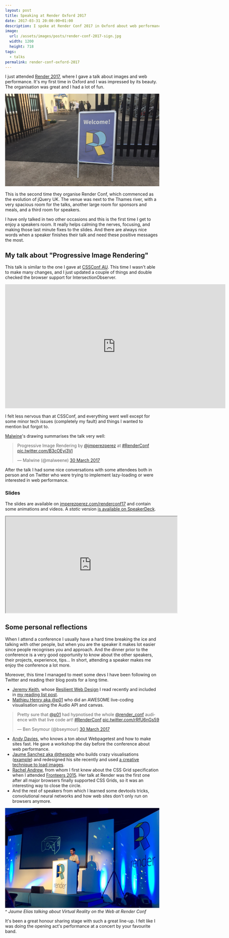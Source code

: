 ```yaml
---
layout: post
title: Speaking at Render Oxford 2017
date: 2017-03-31 20:00:00+01:00
description: I spoke at Render Conf 2017 in Oxford about web performance and images.
image:
  url: /assets/images/posts/render-conf-2017-sign.jpg
  width: 1200
  height: 718
tags:
  - talks
permalink: render-conf-oxford-2017
---
```


I just attended [Render 2017](http://www.render-conf.com), where I gave a talk about images and web performance. It's my first time in Oxford and I was impressed by its beauty. The organisation was great and I had a lot of fun.

[![The Render Conf 2017 sign by the entrance of King's Centre](/assets/images/posts/render-conf-2017-sign.jpg)](/assets/images/posts/render-conf-2017-sign.jpg)

<!-- more -->

This is the second time they organise Render Conf, which commenced as the evolution of jQuery UK. The venue was next to the Thames river, with a very spacious room for the talks, another large room for sponsors and meals, and a third room for speakers.

I have only talked in two other occasions and this is the first time I get to enjoy a speakers room. It really helps calming the nerves, focusing, and making those last minute fixes to the slides. And there are always nice words when a speaker finishes their talk and need these positive messages the most.

## My talk about "Progressive Image Rendering"
This talk is similar to the one I gave at [CSSConf AU](/cssconf-au-2016). This time I wasn't able to make many changes, and I just updated a couple of things and double checked the browser support for IntersectionObserver.

<div class="videoWrapper">
  <iframe width="720" height="405" src="https://www.youtube.com/embed/S70xyRYCNdY?list=PLBzScQzZ83I_n5kvxmUaRNZvc_vsCuEQD" frameborder="0" allowfullscreen></iframe>
</div>

I felt less nervous than at CSSConf, and everything went well except for some minor tech issues (completely my fault) and things I wanted to mention but forgot to.

[Malwine](https://twitter.com/malweene)'s drawing summarises the talk very well:

<blockquote class="twitter-tweet" data-lang="en-gb"><p lang="en" dir="ltr">Progressive Image Rendering by <a href="https://twitter.com/jmperezperez">@jmperezperez</a> at <a href="https://twitter.com/hashtag/RenderConf?src=hash">#RenderConf</a> <a href="https://t.co/B3cOEyi3VI">pic.twitter.com/B3cOEyi3VI</a></p>&mdash; Malwine (@malweene) <a href="https://twitter.com/malweene/status/847487007018418176">30 March 2017</a></blockquote>

After the talk I had some nice conversations with some attendees both in person and on Twitter who were trying to implement lazy-loading or were interested in web performance.

### Slides
The slides are available on [jmperezperez.com/renderconf17](https://jmperezperez.com/renderconf17/) and contain some animations and videos. A _static_ version [is available on SpeakerDeck](https://speakerdeck.com/jmperez/progressive-image-rendering-1).

<div class="videoWrapper">
<iframe width="560" height="315" src="https://speakerdeck.com/player/90be5b09730b45618fe43359ee2877ba"></iframe>
</div>

## Some personal reflections
When I attend a conference I usually have a hard time breaking the ice and talking with other people, but when you are the speaker it makes lot easier since people recognises you and approach. And the dinner prior to the conference is a very good opportunity to know about the other speakers, their projects, experience, tips... In short, attending a speaker makes me enjoy the conference a lot more.

Moreover, this time I managed to meet some devs I have been following on Twitter and reading their blog posts for a long time.
- [Jeremy Keith](https://adactio.com/), whose [Resilient Web Design](https://resilientwebdesign.com/) I read recently and included in [my reading list post](/2017-01-reading-list).
- [Mathieu Henry aka @p01](http://www.p01.org/) who did an AWESOME live-coding visualisation using the Audio API and canvas.

<blockquote class="twitter-tweet" data-lang="en-gb"><p lang="en" dir="ltr">Pretty sure that <a href="https://twitter.com/p01">@p01</a> had hypnotised the whole <a href="https://twitter.com/render_conf">@render_conf</a> audience with that live code art! <a href="https://twitter.com/hashtag/RenderConf?src=hash">#RenderConf</a> <a href="https://t.co/rRfU6nGs59">pic.twitter.com/rRfU6nGs59</a></p>&mdash; Ben Seymour (@bseymour) <a href="https://twitter.com/bseymour/status/847470593171636227">30 March 2017</a></blockquote>

- [Andy Davies](https://andydavies.me/), who knows a ton about Webpagetest and how to make sites fast. He gave a workshop the day before the conference about web performance.
- [Jaume Sanchez aka @thespite](https://www.clicktorelease.com/) who builds crazy visualisations ([example](https://www.clicktorelease.com/code/polygon-shredder/)) and redesigned his site recently and used [a creative technique to load images](/more-progressive-image-loading#Clicktorelease).
- [Rachel Andrew](https://rachelandrew.co.uk/), from whom I first knew about the CSS Grid specification when I attended [Fronteers 2015](/fronteers-2015). Her talk at Render was the first one after all major browsers finally supported CSS Grids, so it was an interesting way to close the circle.
- And the rest of speakers from which I learned some devtools tricks, convolutional neural networks and how web sites don't only run on browsers anymore.

[![Jaume Elias (thespite) talking about Virtual Reality on the Web at Render Conf](/assets/images/posts/render-conf-jaume-elias.jpg)](/assets/images/posts/render-conf-jaume-elias.jpg)
^ _Jaume Elias talking about Virtual Reality on the Web at Render Conf_

It's been a great honour sharing stage with such a great line-up. I felt like I was doing the opening act's performance at a concert by your favourite band.

<script async src="//platform.twitter.com/widgets.js" charset="utf-8"></script>
